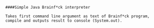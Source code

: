     ####Simple Java Brainf*ck interpreter

    Takes first command line argument as text of Brainf*ck program,
    compile and outputs result to console (System.out).